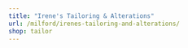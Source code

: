 ```yaml
---
title: "Irene's Tailoring & Alterations"
url: /milford/irenes-tailoring-and-alterations/
shop: tailor
---
```


